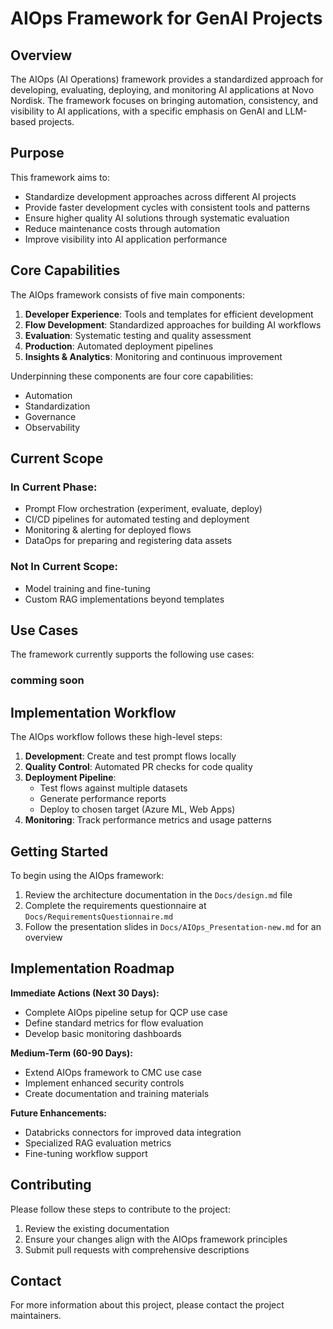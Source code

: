 # AIOps Framework for GenAI Projects

## Overview

The AIOps (AI Operations) framework provides a standardized approach for developing, evaluating, deploying, and monitoring AI applications at Novo Nordisk. The framework focuses on bringing automation, consistency, and visibility to AI applications, with a specific emphasis on GenAI and LLM-based projects.

## Purpose

This framework aims to:
- Standardize development approaches across different AI projects
- Provide faster development cycles with consistent tools and patterns
- Ensure higher quality AI solutions through systematic evaluation
- Reduce maintenance costs through automation
- Improve visibility into AI application performance

## Core Capabilities

The AIOps framework consists of five main components:

1. **Developer Experience**: Tools and templates for efficient development
2. **Flow Development**: Standardized approaches for building AI workflows
3. **Evaluation**: Systematic testing and quality assessment
4. **Production**: Automated deployment pipelines
5. **Insights & Analytics**: Monitoring and continuous improvement

Underpinning these components are four core capabilities:
- Automation
- Standardization
- Governance
- Observability

## Current Scope

### In Current Phase:
- Prompt Flow orchestration (experiment, evaluate, deploy)
- CI/CD pipelines for automated testing and deployment
- Monitoring & alerting for deployed flows
- DataOps for preparing and registering data assets

### Not In Current Scope:
- Model training and fine-tuning
- Custom RAG implementations beyond templates

## Use Cases

The framework currently supports the following use cases:

### comming soon

## Implementation Workflow

The AIOps workflow follows these high-level steps:

1. **Development**: Create and test prompt flows locally
2. **Quality Control**: Automated PR checks for code quality
3. **Deployment Pipeline**: 
   - Test flows against multiple datasets
   - Generate performance reports
   - Deploy to chosen target (Azure ML, Web Apps)
4. **Monitoring**: Track performance metrics and usage patterns

## Getting Started

To begin using the AIOps framework:

1. Review the architecture documentation in the `Docs/design.md` file
2. Complete the requirements questionnaire at `Docs/RequirementsQuestionnaire.md`
3. Follow the presentation slides in `Docs/AIOps_Presentation-new.md` for an overview



## Implementation Roadmap

**Immediate Actions (Next 30 Days):**
- Complete AIOps pipeline setup for QCP use case
- Define standard metrics for flow evaluation
- Develop basic monitoring dashboards

**Medium-Term (60-90 Days):**
- Extend AIOps framework to CMC use case
- Implement enhanced security controls
- Create documentation and training materials

**Future Enhancements:**
- Databricks connectors for improved data integration
- Specialized RAG evaluation metrics
- Fine-tuning workflow support

## Contributing

Please follow these steps to contribute to the project:
1. Review the existing documentation
2. Ensure your changes align with the AIOps framework principles
3. Submit pull requests with comprehensive descriptions

## Contact

For more information about this project, please contact the project maintainers.